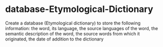 # database-Etymological-Dictionary
Create a database (Etymological dictionary) to store the following information: the word, its language, the source languages of the word, the semantic description of the word, the source words from which it originated, the date of addition to the dictionary
